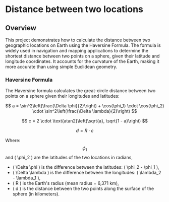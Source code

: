 # Distance between two locations

## Overview

This project demonstrates how to calculate the distance between two geographic locations on Earth using the Haversine Formula. The formula is widely used in navigation and mapping applications to determine the shortest distance between two points on a sphere, given their latitude and longitude coordinates. It accounts for the curvature of the Earth, making it more accurate than using simple Euclidean geometry.


### Haversine Formula

The Haversine formula calculates the great-circle distance between two points on a sphere given their longitudes and latitudes:

$$
a = \sin^2\left(\frac{\Delta \phi}{2}\right) + \cos(\phi_1) \cdot \cos(\phi_2) \cdot \sin^2\left(\frac{\Delta \lambda}{2}\right)
$$

$$
c = 2 \cdot \text{atan2}\left(\sqrt{a}, \sqrt{1 - a}\right)
$$

$$
d = R \cdot c
$$

Where:
$$
\phi_1 
$$
  and \( \phi_2 \) are the latitudes of the two locations in radians,
- \( \Delta \phi \) is the difference between the latitudes: \( \phi_2 - \phi_1 \),
- \( \Delta \lambda \) is the difference between the longitudes: \( \lambda_2 - \lambda_1 \),
- \( R \) is the Earth's radius (mean radius = 6,371 km),
- \( d \) is the distance between the two points along the surface of the sphere (in kilometers).
